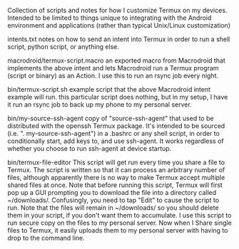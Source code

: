 Collection of scripts and notes for how I customize Termux on my devices. Intended to be limited to things unique to integrating with the Android environment and applications (rather than typical Unix/Linux customization)

intents.txt notes on how to send an intent into Termux in order to run a shell script, python script, or anything else.

macrodroid/termux-script.macro an exported macro from Macrodroid that implements the above intent and lets Macrodroid run a Termux program (script or binary) as an Action. I use this to run an rsync job every night.

bin/termux-script.sh example script that the above Macrodroid intent example will run. this particular script does nothing, but in my setup, I have it run an rsync job to back up my phone to my personal server.

bin/my-source-ssh-agent copy of "source-ssh-agent" that used to be distributed with the openssh Termux package. It's intended to be sourced (i.e. ". my-source-ssh-agent") in a .bashrc or any shell script, in order to conditionally start, add keys to, and use ssh-agent. It works regardless of whether you choose to run ssh-agent at device startup. 

bin/termux-file-editor This script will get run every time you share a file to Termux. The script is written so that it can process an arbitrary number of files, although apparently there is no way to make Termux accept multiple shared files at once. Note that before running this script, Termux will first pop up a GUI prompting you to download the file into a directory called ~/downloads/. Confusingly, you need to tap "Edit" to cause the script to run. Note that the files will remain in ~/downloads/ so you should delete them in your script, if you don't want them to accumulate. I use this script to run secure copy on the files to my personal server. Now when I Share single files to Termux, it easily uploads them to my personal server with having to drop to the command line.
